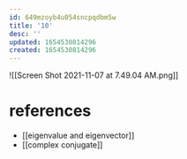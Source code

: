 ```yaml
---
id: 649mzoyb4u054sncpqdbm5w
title: '10'
desc: ''
updated: 1654530814296
created: 1654530814296
---
```

![[Screen Shot 2021-11-07 at 7.49.04 AM.png]]
# references
- [[eigenvalue and eigenvector]]
- [[complex conjugate]]
